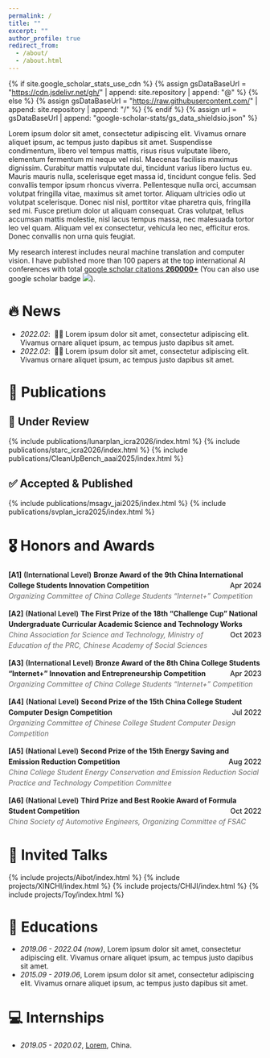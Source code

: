 ```yaml
---
permalink: /
title: ""
excerpt: ""
author_profile: true
redirect_from: 
  - /about/
  - /about.html
---
```


{% if site.google_scholar_stats_use_cdn %}
{% assign gsDataBaseUrl = "https://cdn.jsdelivr.net/gh/" | append: site.repository | append: "@" %}
{% else %}
{% assign gsDataBaseUrl = "https://raw.githubusercontent.com/" | append: site.repository | append: "/" %}
{% endif %}
{% assign url = gsDataBaseUrl | append: "google-scholar-stats/gs_data_shieldsio.json" %}

<span class='anchor' id='about-me'></span>

Lorem ipsum dolor sit amet, consectetur adipiscing elit. Vivamus ornare aliquet ipsum, ac tempus justo dapibus sit amet. Suspendisse condimentum, libero vel tempus mattis, risus risus vulputate libero, elementum fermentum mi neque vel nisl. Maecenas facilisis maximus dignissim. Curabitur mattis vulputate dui, tincidunt varius libero luctus eu. Mauris mauris nulla, scelerisque eget massa id, tincidunt congue felis. Sed convallis tempor ipsum rhoncus viverra. Pellentesque nulla orci, accumsan volutpat fringilla vitae, maximus sit amet tortor. Aliquam ultricies odio ut volutpat scelerisque. Donec nisl nisl, porttitor vitae pharetra quis, fringilla sed mi. Fusce pretium dolor ut aliquam consequat. Cras volutpat, tellus accumsan mattis molestie, nisl lacus tempus massa, nec malesuada tortor leo vel quam. Aliquam vel ex consectetur, vehicula leo nec, efficitur eros. Donec convallis non urna quis feugiat.

My research interest includes neural machine translation and computer vision. I have published more than 100 papers at the top international AI conferences with total <a href='https://scholar.google.com/citations?user=DhtAFkwAAAAJ'>google scholar citations <strong><span id='total_cit'>260000+</span></strong></a> (You can also use google scholar badge <a href='https://scholar.google.com/citations?user=DhtAFkwAAAAJ'><img src="https://img.shields.io/endpoint?url={{ url | url_encode }}&logo=Google%20Scholar&labelColor=f6f6f6&color=9cf&style=flat&label=citations"></a>).


# 🔥 News
- *2022.02*: &nbsp;🎉🎉 Lorem ipsum dolor sit amet, consectetur adipiscing elit. Vivamus ornare aliquet ipsum, ac tempus justo dapibus sit amet. 
- *2022.02*: &nbsp;🎉🎉 Lorem ipsum dolor sit amet, consectetur adipiscing elit. Vivamus ornare aliquet ipsum, ac tempus justo dapibus sit amet. 

# 📝 Publications 
## 🔬 Under Review
{% include publications/lunarplan_icra2026/index.html %}
{% include publications/starc_icra2026/index.html %}
{% include publications/CleanUpBench_aaai2025/index.html %}
## ✅ Accepted & Published
{% include publications/msagv_jai2025/index.html %}
{% include publications/svplan_icra2025/index.html %}

# 🎖 Honors and Awards
<div style="margin-top:10px; line-height:1.5;">

  <p style="margin-bottom:10px;">
    <strong>[A1]</strong> <span style="font-weight:600;">(International Level)</span> 
    <strong>Bronze Award of the 9th China International College Students Innovation Competition</strong>
    <span style="float:right; font-weight:500;">Apr 2024</span><br>
    <em style="color:#666;">Organizing Committee of China College Students “Internet+” Competition</em>
  </p>

  <p style="margin-bottom:10px;">
    <strong>[A2]</strong> <span style="font-weight:600;">(National Level)</span> 
    <strong>The First Prize of the 18th “Challenge Cup” National Undergraduate Curricular Academic Science and Technology Works</strong>
    <span style="float:right; font-weight:500;">Oct 2023</span><br>
    <em style="color:#666;">China Association for Science and Technology, Ministry of Education of the PRC, Chinese Academy of Social Sciences</em>
  </p>

  <p style="margin-bottom:10px;">
    <strong>[A3]</strong> <span style="font-weight:600;">(International Level)</span> 
    <strong>Bronze Award of the 8th China College Students “Internet+” Innovation and Entrepreneurship Competition</strong>
    <span style="float:right; font-weight:500;">Apr 2023</span><br>
    <em style="color:#666;">Organizing Committee of China College Students “Internet+” Competition</em>
  </p>

  <p style="margin-bottom:10px;">
    <strong>[A4]</strong> <span style="font-weight:600;">(National Level)</span> 
    <strong>Second Prize of the 15th China College Student Computer Design Competition</strong>
    <span style="float:right; font-weight:500;">Jul 2022</span><br>
    <em style="color:#666;">Organizing Committee of Chinese College Student Computer Design Competition</em>
  </p>

  <p style="margin-bottom:10px;">
    <strong>[A5]</strong> <span style="font-weight:600;">(National Level)</span> 
    <strong>Second Prize of the 15th Energy Saving and Emission Reduction Competition</strong>
    <span style="float:right; font-weight:500;">Aug 2022</span><br>
    <em style="color:#666;">China College Student Energy Conservation and Emission Reduction Social Practice and Technology Competition Committee</em>
  </p>

  <p style="margin-bottom:10px;">
    <strong>[A6]</strong> <span style="font-weight:600;">(National Level)</span> 
    <strong>Third Prize and Best Rookie Award of Formula Student Competition</strong>
    <span style="float:right; font-weight:500;">Oct 2022</span><br>
    <em style="color:#666;">China Society of Automotive Engineers, Organizing Committee of FSAC</em>
  </p>

</div>

# 💬 Invited Talks
{% include projects/Aibot/index.html %}
{% include projects/XINCHI/index.html %}
{% include projects/CHIJI/index.html %}
{% include projects/Toy/index.html %}

# 📖 Educations
- *2019.06 - 2022.04 (now)*, Lorem ipsum dolor sit amet, consectetur adipiscing elit. Vivamus ornare aliquet ipsum, ac tempus justo dapibus sit amet. 
- *2015.09 - 2019.06*, Lorem ipsum dolor sit amet, consectetur adipiscing elit. Vivamus ornare aliquet ipsum, ac tempus justo dapibus sit amet. 


# 💻 Internships
- *2019.05 - 2020.02*, [Lorem](https://github.com/), China.